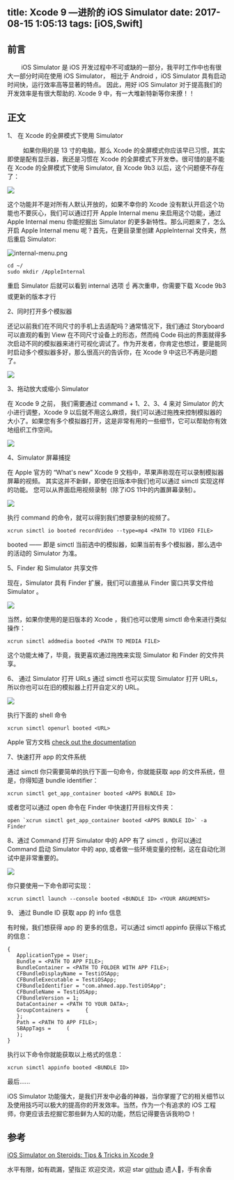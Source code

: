 title: Xcode 9 —进阶的 iOS Simulator
date: 2017-08-15 1:05:13
tags: [iOS,Swift]
---


## 前言
   iOS Simulator 是 iOS 开发过程中不可或缺的一部分，我平时工作中也有很大一部分时间在使用 iOS Simulator， 相比于 Android ，iOS Simulator 具有启动时间快，运行效率高等显著的特点。 因此，用好 iOS Simulator 对于提高我们的开发效率是有很大帮助的. Xcode 9 中，有一大堆新特新等你来撩！！

<!-- more -->

## 正文
1、 在 Xcode 的全屏模式下使用 Simulator

    如果你用的是 13 寸的电脑，那么 Xcode 的全屏模式你应该早已习惯，其实即使是配有显示器，我还是习惯在 Xcode 的全屏模式下开发😎。很可惜的是不能在 Xcode 的全屏模式下使用 Simulator, 自 Xcode 9b3 以后，这个问题便不存在了：

![](https://thumbs.gfycat.com/SlimyGrouchyGoldenmantledgroundsquirrel-size_restricted.gif)

这个功能并不是对所有人默认开放的，如果不幸你的 Xcode 没有默认开启这个功能也不要灰心，我们可以通过打开 Apple Internal menu 来启用这个功能，通过 Apple Internal menu  你能挖掘出 Simulator 的更多新特性。那么问题来了，怎么开启  Apple Internal menu 呢？首先，在更目录里创建 AppleInternal 文件夹，然后重启 Simulator:


![internal-menu.png](http://upload-images.jianshu.io/upload_images/121208-cc84bf762415541a.png?imageMogr2/auto-orient/strip%7CimageView2/2/w/1240)

```shell
cd ~/
sudo mkdir /AppleInternal
```

重启 Simulator 后就可以看到 internal 选项 ☝️
再次重申，你需要下载 Xcode 9b3 或更新的版本才行

2、同时打开多个模拟器

还记以前我们在不同尺寸的手机上去适配吗？通常情况下，我们通过 Storyboard 可以直观的看到 View 在不同尺寸设备上的形态，然而纯 Code 码出的界面就得多次启动不同的模拟器来进行可视化调试了。作为开发者，你肯定也想过，要是能同时启动多个模拟器多好，那么很高兴的告诉你，在 Xcode 9 中这已不再是问题了。

![](https://thumbs.gfycat.com/FortunateCrazyKiwi-size_restricted.gif)

3、拖动放大或缩小 Simulator

在 Xcode 9 之前， 我们需要通过 command + 1、2、3、4 来对 Simulator 的大小进行调整，Xcode 9 以后就不用这么麻烦，我们可以通过拖拽来控制模拟器的大小了。如果您有多个模拟器打开，这是非常有用的一些细节，它可以帮助你有效地组织工作空间。

![](https://thumbs.gfycat.com/InconsequentialGreatInsect-size_restricted.gif)

4、Simulator 屏幕捕捉

在 Apple 官方的 “What's new”  Xcode 9 文档中，苹果声称现在可以录制模拟器屏幕的视频。 其实这并不新鲜，即使在旧版本中我们也可以通过 simctl 实现这样的功能。 您可以从界面启用视频录制（除了iOS 11中的内置屏幕录制）。

![](https://thumbs.gfycat.com/GrandPiercingCreature-size_restricted.gif)

执行 command 的命令，就可以得到我们想要录制的视频了。

```shell
xcrun simctl io booted recordVideo --type=mp4 <PATH TO VIDEO FILE>
```
booted —— 即是 simctl 当前选中的模拟器，如果当前有多个模拟器，那么选中的活动的 Simulator 为准。

5、Finder 和 Simulator 共享文件

现在，Simulator 具有 Finder 扩展，我们可以直接从 Finder 窗口共享文件给 Simulator 。

![](https://thumbs.gfycat.com/FondIndelibleCaudata-size_restricted.gif)

当然，如果你使用的是旧版本的 Xcode ，我们也可以使用 simctl 命令来进行类似操作：

```shell
xcrun simctl addmedia booted <PATH TO MEDIA FILE>
```
这个功能太棒了，毕竟，我更喜欢通过拖拽来实现 Simulator 和 Finder 的文件共享。

6、 通过 Simulator 打开 URLs
通过 simctl 也可以实现 Simulator 打开 URLs， 所以你也可以在旧的模拟器上打开自定义的 URL。

![](https://thumbs.gfycat.com/LimpApprehensiveIguana-size_restricted.gif)

执行下面的 shell 命令

```shell	
xcrun simctl openurl booted <URL>
```
Apple 官方文档 [check out the documentation](https://developer.apple.com/library/content/featuredarticles/iPhoneURLScheme_Reference/Introduction/Introduction.html)

7、快速打开 app 的文件系统

通过 simctl 你只需要简单的执行下面一句命令，你就能获取 app 的文件系统，但是，你得知道 bundle identifier：

```shell	
xcrun simctl get_app_container booted <APPS BUNDLE ID>
```
或者您可以通过 open 命令在 Finder 中快速打开目标文件夹：

```shell
open `xcrun simctl get_app_container booted <APPS BUNDLE ID>` -a Finder
```
8、通过 Command 打开 Simulator 中的 APP
有了 simctl ，你可以通过 Command 启动 Simulator 中的 app, 或者做一些环境变量的控制，这在自动化测试中是非常重要的。

![](https://thumbs.gfycat.com/QuickBoldGalago-size_restricted.gif)

你只要使用一下命令即可实现：

```shell
xcrun simctl launch --console booted <BUNDLE ID> <YOUR ARGUMENTS>
```
9、 通过 Bundle ID 获取 app 的 info 信息

有时候，我们想获得 app 的 更多的信息，可以通过 simctl appinfo 获得以下格式的信息：

```plist
{
   ApplicationType = User;
   Bundle = <PATH TO APP FILE>;
   BundleContainer = <PATH TO FOLDER WITH APP FILE>;
   CFBundleDisplayName = TestiOSApp;
   CFBundleExecutable = TestiOSApp;
   CFBundleIdentifier = "com.ahmed.app.TestiOSApp";
   CFBundleName = TestiOSApp;
   CFBundleVersion = 1;
   DataContainer = <PATH TO YOUR DATA>;
   GroupContainers =     {
   };
   Path = <PATH TO APP FILE>;
   SBAppTags =     (
   );
}
```
执行以下命令你就能获取以上格式的信息：

```shell
xcrun simctl appinfo booted <BUNDLE ID>
```
最后......

iOS Simulator 功能强大，是我们开发中必备的神器，当你掌握了它的相关细节以及使用技巧可以极大的提高你的开发效率。当然，作为一个有追求的 iOS 工程师，你更应该去挖掘它那些鲜为人知的功能，然后记得要告诉我哟😊！

## 参考

[iOS Simulator on Steroids: Tips & Tricks in Xcode 9](https://www.appcoda.com/ios-simulator-tips-tricks/)



水平有限，如有疏漏，望指正
欢迎交流，欢迎 star  [github](https://github.com/CNKCQ)
遗人🌹，手有余香

